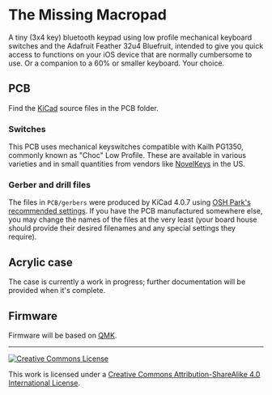 # The Missing Macropad
A tiny (3x4 key) bluetooth keypad using low profile mechanical keyboard switches and the Adafruit Feather 32u4 Bluefruit, intended to give you quick access to functions on your iOS device that are normally cumbersome to use. Or a companion to a 60% or smaller keyboard. Your choice.

## PCB
Find the [KiCad](http://kicad-pcb.org) source files in the PCB folder.

### Switches
This PCB uses mechanical keyswitches compatible with Kailh PG1350, commonly known as "Choc" Low Profile. These are available in various varieties and in small quantities from vendors like [NovelKeys](https://novelkeys.xyz) in the US.

### Gerber and drill files
The files in `PCB/gerbers` were produced by KiCad 4.0.7 using [OSH Park's recommended settings](https://docs.oshpark.com/design-tools/kicad/generating-kicad-gerbers/). If you have the PCB manufactured somewhere else, you may change the names of the files at the very least (your board house should provide their desired filenames and any special settings they require).

## Acrylic case
The case is currently a work in progress; further documentation will be provided when it's complete.

## Firmware
Firmware will be based on [QMK](http://qmk.fm).


------------------------

<a rel="license" href="http://creativecommons.org/licenses/by-sa/4.0/"><img alt="Creative Commons License" style="border-width:0" src="https://i.creativecommons.org/l/by-sa/4.0/88x31.png" /></a>

This work is licensed under a [Creative Commons Attribution-ShareAlike 4.0 International License](http://creativecommons.org/licenses/by-sa/4.0/).